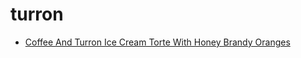 # turron

 * [Coffee And Turron Ice Cream Torte With Honey Brandy Oranges](../index/c/coffee-and-turron-ice-cream-torte-with-honey-brandy-oranges-107168.json)
